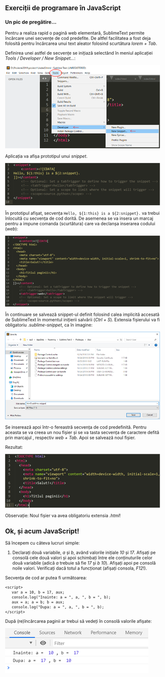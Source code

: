 ## Exerciții de programare în JavaScript

### Un pic de pregătire...

Pentru a realiza rapid o pagină web elementară, SublimeText permite încărcare unei secvențe de cod predefite. De altfel facilitatea a fost deja folosită pentru încărcarea unui text aleator folosind scurtătura *lorem + Tab*.

Definirea unei astfel de secvențe se inițiază selectând în meniul aplicației *Tools / Developer / New Snippet...*:

![ST Snippet](/images/poza8.png)

Aplicația va afișa prototipul unui *snippet*. 

![ST Snippet](/images/poza9.png)

În prototipul afișat, secvența `Hello, ${1:this} is a ${2:snippet}.` va trebui înlocuită cu secvența de cod dorită. De asemenea  se va insera un marcaj *<tabTrigger>* pentru a impune comanda (scurtătura) care va declanșa inserarea codului (*web*):

![ST Snippet](/images/poza10.png)

În continuare se salvează snippet-ul definit folosind calea implicită accesată de SublimeText în momentul inițierii salvării (*Ctrl + S*). Extensia fișierului va fi obligatoriu *.sublime-snippet*, ca în imagine:

![ST Snippet](/images/poza11.png)

Se inserează apoi într-o fereastră secvența de cod predefinită. Pentru aceasta se va creea un nou fișier și se va tasta secvența de caractere defită prin marcajul *<tabTrigger>*, respectiv *web + Tab*. Apoi se salvează noul fișier. 
  
Rezultat:
  
![ST Snippet](/images/poza12.png)

Observație: Noul fișier va avea obligatoriu extensia *.html*!

## Ok, și acum JavaScript!

Să începem cu câteva lucruri simple:

1. Declarați două variabile, *a* și *b*, având valorile inițiale *10* și *17*. Afișați pe consolă cele două valori și apoi schimbați între ele conținuturile celor două variabile (adică *a* trebuie să fie *17* și *b 10*). Afișați apoi pe consolă noile valori. Verificați dacă totul a funcționat (afișați consola, *F12*!).

Secvența de cod ar putea fi următoarea:
```
<script>
   var a = 10, b = 17, aux;
   console.log("Inainte: a = ", a, ", b = ", b);
   aux = a; a = b; b = aux;
   console.log("Dupa: a = ", a, ", b = ", b);
</script>
```

După (re)încărcarea paginii ar trebui să vedeți în consolă valorile afișate:

![ST Snippet](/images/poza13.png)


